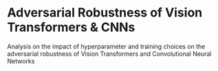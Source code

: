 # Adversarial Robustness of Vision Transformers & CNNs
Analysis on the impact of hyperparameter and training choices on the adversarial robustness of Vision Transformers and Convolutional Neural Networks
